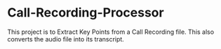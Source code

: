 # Call-Recording-Processor

This project is to Extract Key Points from a Call Recording file.
This also converts the audio file into its transcript.
